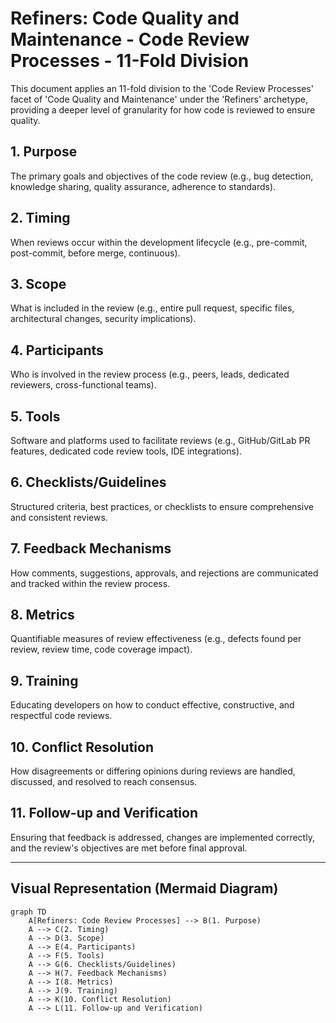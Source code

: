 # Refiners: Code Quality and Maintenance - Code Review Processes - 11-Fold Division

This document applies an 11-fold division to the 'Code Review Processes' facet of 'Code Quality and Maintenance' under the 'Refiners' archetype, providing a deeper level of granularity for how code is reviewed to ensure quality.

## 1. Purpose

The primary goals and objectives of the code review (e.g., bug detection, knowledge sharing, quality assurance, adherence to standards).

## 2. Timing

When reviews occur within the development lifecycle (e.g., pre-commit, post-commit, before merge, continuous).

## 3. Scope

What is included in the review (e.g., entire pull request, specific files, architectural changes, security implications).

## 4. Participants

Who is involved in the review process (e.g., peers, leads, dedicated reviewers, cross-functional teams).

## 5. Tools

Software and platforms used to facilitate reviews (e.g., GitHub/GitLab PR features, dedicated code review tools, IDE integrations).

## 6. Checklists/Guidelines

Structured criteria, best practices, or checklists to ensure comprehensive and consistent reviews.

## 7. Feedback Mechanisms

How comments, suggestions, approvals, and rejections are communicated and tracked within the review process.

## 8. Metrics

Quantifiable measures of review effectiveness (e.g., defects found per review, review time, code coverage impact).

## 9. Training

Educating developers on how to conduct effective, constructive, and respectful code reviews.

## 10. Conflict Resolution

How disagreements or differing opinions during reviews are handled, discussed, and resolved to reach consensus.

## 11. Follow-up and Verification

Ensuring that feedback is addressed, changes are implemented correctly, and the review's objectives are met before final approval.

---

## Visual Representation (Mermaid Diagram)

```mermaid
graph TD
    A[Refiners: Code Review Processes] --> B(1. Purpose)
    A --> C(2. Timing)
    A --> D(3. Scope)
    A --> E(4. Participants)
    A --> F(5. Tools)
    A --> G(6. Checklists/Guidelines)
    A --> H(7. Feedback Mechanisms)
    A --> I(8. Metrics)
    A --> J(9. Training)
    A --> K(10. Conflict Resolution)
    A --> L(11. Follow-up and Verification)
```
